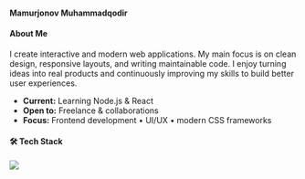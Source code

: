 #### Mamurjonov Muhammadqodir

#### About Me
I create interactive and modern web applications. My main focus is on clean design, responsive layouts, and writing maintainable code. I enjoy turning ideas into real products and continuously improving my skills to build better user experiences.

 - **Current:** Learning Node.js & React  
 - **Open to:** Freelance & collaborations  
 -  **Focus:** Frontend development • UI/UX • modern CSS frameworks  


#### 🛠 Tech Stack
<p align="left">
  <img src="https://skillicons.dev/icons?i=html,css,bootstrap,tailwind,js,react,nodejs" />
</p>
